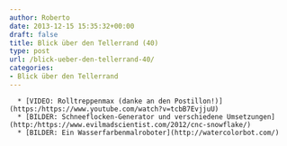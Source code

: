 ```yaml
---
author: Roberto
date: 2013-12-15 15:35:32+00:00
draft: false
title: Blick über den Tellerrand (40)
type: post
url: /blick-ueber-den-tellerrand-40/
categories:
- Blick über den Tellerrand
---
```



	  * [VIDEO: Rolltreppenmax (danke an den Postillon!)](https:/https://www.youtube.com/watch?v=tcbB7EvjjuU)
	  * [BILDER: Schneeflocken-Generator und verschiedene Umsetzungen](http:/https://www.evilmadscientist.com/2012/cnc-snowflake/)
	  * [BILDER: Ein Wasserfarbenmalroboter](http://watercolorbot.com/)


